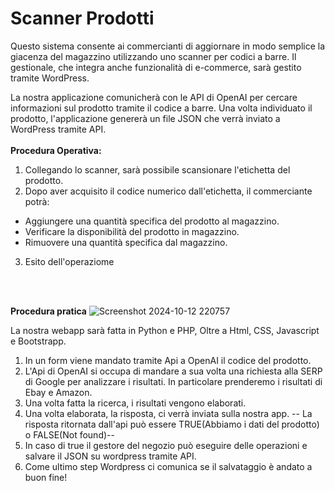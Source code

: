 <h1>Scanner Prodotti</h1>

Questo sistema consente ai commercianti di aggiornare in modo semplice la giacenza del magazzino utilizzando uno scanner per codici a barre. Il gestionale, che integra anche funzionalità di e-commerce, sarà gestito tramite WordPress.


La nostra applicazione comunicherà con le API di OpenAI per cercare informazioni sul prodotto tramite il codice a barre. Una volta individuato il prodotto, l'applicazione genererà un file JSON che verrà inviato a WordPress tramite API.
<br>
<br>
<b>Procedura Operativa:</b>
1) Collegando lo scanner, sarà possibile scansionare l'etichetta del prodotto.
2) Dopo aver acquisito il codice numerico dall'etichetta, il commerciante potrà:
- Aggiungere una quantità specifica del prodotto al magazzino.
- Verificare la disponibilità del prodotto in magazzino.
- Rimuovere una quantità specifica dal magazzino.
3) Esito dell'operaziome
<br>
<br>

<b>Procedura pratica</b>
![Screenshot 2024-10-12 220757](https://github.com/user-attachments/assets/0fba9d12-3cf0-4df9-9bc2-b4ed94ea5ed9)

La nostra webapp sarà fatta in Python e PHP, Oltre a Html, CSS, Javascript e Bootstrapp.
1) In un form viene mandato tramite Api a OpenAI il codice del prodotto.
2) L'Api di OpenAI si occupa di mandare a sua volta una richiesta alla SERP di Google per analizzare i risultati. In particolare prenderemo i risultati di Ebay e Amazon.
3) Una volta fatta la ricerca, i risultati vengono elaborati.
4) Una volta elaborata, la risposta, ci verrà inviata sulla nostra app.
-- La risposta ritornata dall'api può essere TRUE(Abbiamo i dati del prodotto) o FALSE(Not found)--
5) In caso di true il gestore del negozio può eseguire delle operazioni e salvare il JSON su wordpress tramite API.
6) Come ultimo step Wordpress ci comunica se il salvataggio è andato a buon fine!
